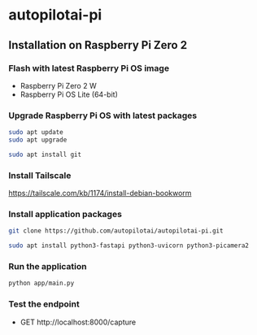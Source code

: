 # autopilotai-pi

## Installation on Raspberry Pi Zero 2

### Flash with latest Raspberry Pi OS image
- Raspberry Pi Zero 2 W
- Raspberry Pi OS Lite (64-bit)

### Upgrade Raspberry Pi OS with latest packages
```sh
sudo apt update
sudo apt upgrade

sudo apt install git
```
### Install Tailscale
https://tailscale.com/kb/1174/install-debian-bookworm

### Install application packages
```sh
git clone https://github.com/autopilotai/autopilotai-pi.git

sudo apt install python3-fastapi python3-uvicorn python3-picamera2
```

### Run the application
```sh
python app/main.py
```

### Test the endpoint
- GET http://localhost:8000/capture